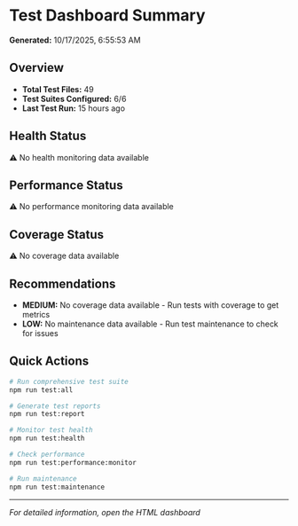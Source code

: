 # Test Dashboard Summary

**Generated:** 10/17/2025, 6:55:53 AM

## Overview

- **Total Test Files:** 49
- **Test Suites Configured:** 6/6
- **Last Test Run:** 15 hours ago

## Health Status

⚠️ No health monitoring data available

## Performance Status

⚠️ No performance monitoring data available

## Coverage Status

⚠️ No coverage data available

## Recommendations

- **MEDIUM:** No coverage data available - Run tests with coverage to get metrics
- **LOW:** No maintenance data available - Run test maintenance to check for issues

## Quick Actions

```bash
# Run comprehensive test suite
npm run test:all

# Generate test reports
npm run test:report

# Monitor test health
npm run test:health

# Check performance
npm run test:performance:monitor

# Run maintenance
npm run test:maintenance
```

---
*For detailed information, open the HTML dashboard*